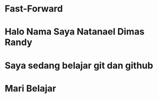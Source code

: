 # Fast-Forward
# Halo Nama Saya Natanael Dimas Randy
# Saya sedang belajar git dan github
# Mari Belajar